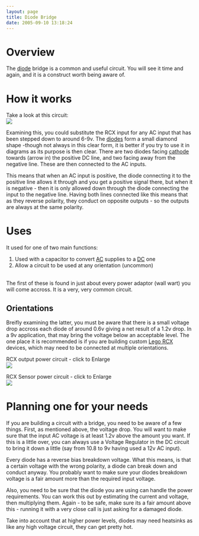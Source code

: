 ```yaml
---
layout: page
title: Diode Bridge
date: 2005-09-10 13:18:24
---
```

<h1  id="Overview">Overview</h1>
<p>The <a class="wiki" href="/wiki/diode.html" title="Diode">diode</a> bridge is a common and useful circuit. You will see it time and again, and it is a construct worth being aware of.
</p>
<p>
</p>
<h1  id="How_it_works">How it works</h1>
<p>Take a look at this circuit:
<br/> <a class="internal" href="browseimage148"> <img class="img-responsive" src="image148&amp;thumb=1"/> </a>
</p>
<p>Examining this, you could substitute the RCX input for any AC input that has been stepped down to around 6-9v. The <a class="wiki" href="/wiki/diode.html" title="Diode">diodes</a> form a small diamond shape -though not always in this clear form, it is better if you try to use it in diagrams as its purpose is then clear. There are two diodes facing <a class="wiki" href="/wiki/cathode.html" title="The Negative Electrode">cathode</a> towards (arrow in) the positive DC line, and two facing away from the negative line. These are then connected to the AC inputs.
</p>
<p>This means that when an AC input is positive, the diode connecting it to the positive line allows it through and you get a positive signal there, but when it is negative - then it is only allowed down through the diode connecting the input to the negative line. Having both lines connected like this means that as they reverse polarity, they conduct on opposite outputs - so the outputs are always at the same polarity.
</p>
<h1  id="Uses">Uses</h1>
<p>It used for one of two main functions:
</p>
<ol><li> Used with a capacitor to convert <a class="wiki" href="/wiki/ac.html" title="Alternating Current">AC</a> supplies to a <a class="wiki" href="/wiki/dc.html" title="Direct Current">DC</a> one
</li><li> Allow a circuit to be used at any orientation (uncommon)
</li></ol><p>
<br/>The first of these is found in just about every power adaptor (wall wart) you will come accross. It is a very, very common circuit.
</p>
<h2  id="Orientations">Orientations</h2>
<p>Breifly examining the latter, you must be aware that there is a small voltage drop accross each diode of around 0.6v giving a net result of a 1.2v drop. In a 9v application, that may bring the voltage below an acceptable level. The one place it is recommended is if you are building custom <a class="wiki" href="/wiki/lego_rcx.html" title="The Lego RCX">Lego RCX</a> devices, which may need to be connected at multiple orientations.
</p>
<p>RCX output power circuit - click to Enlarge
<br/> <a class="internal" href="browseimage66"> <img class="img-responsive" src="image66&amp;thumb=1"/> </a>
</p>
<p>RCX Sensor power circuit - click to Enlarge
<br/> <a class="internal" href="browseimage115"> <img class="img-responsive" src="image115&amp;thumb=1"/> </a>
</p>
<h1  id="Planning_one_for_your_needs">Planning one for your needs</h1>
<p>If you are building a circuit with a bridge, you need to be aware of a few things. First, as mentioned above, the voltage drop. You will want to make sure that the input AC voltage is at least 1.2v above the amount you want. If this is a little over, you can always use a Voltage Regulator in the DC circuit to bring it down a little (say from 10.8 to 9v having used a 12v AC input).
</p>
<p>Every diode has a reverse bias breakdown voltage. What this means, is that a certain voltage with the wrong polarity, a diode can break down and conduct anyway. You probably want to make sure your diodes breakdown voltage is a fair amount more than the required input voltage.
</p>
<p>Also, you need to be sure that the diode you are using can handle the power requirements. You can work this out by estimating the current and voltage, then multiplying them. Again - to be safe, make sure its a fair amount above this - running it with a very close call is just asking for a damaged diode.
</p>
<p>Take into account that at higher power levels, diodes may need heatsinks as like any high voltage circuit, they can get pretty hot.
</p>
